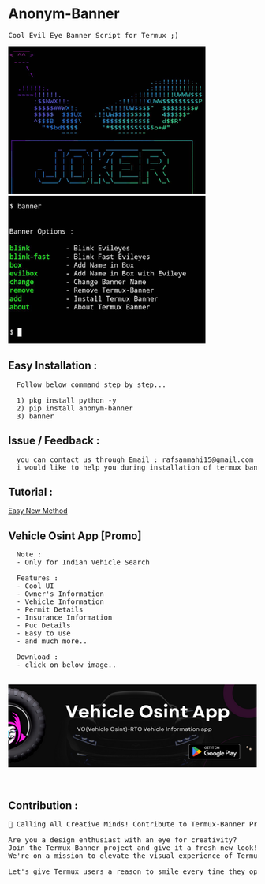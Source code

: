 # Anonym-Banner 
<pre>Cool Evil Eye Banner Script for Termux ;)</pre>


<p float="center">
  <img src="https://raw.githubusercontent.com/Bhai4You/bhai4you/master/msg5780888591-38934.jpg" width="400" height="300" />
  <img src="https://raw.githubusercontent.com/Bhai4You/bhai4you/master/msg5780888591-38935.jpg" width="400" height="300" /> 
</p>

## Easy Installation :

<pre>
  Follow below command step by step...
  
  1) pkg install python -y
  2) pip install anonym-banner
  3) banner
</pre>

## Issue / Feedback :

<pre>
  you can contact us through Email : rafsanmahi15@gmail.com
  i would like to help you during installation of termux banner ;)
</pre>


## Tutorial :
<p>
  <a href="https://bhai4you.blogspot.com/2021/12/evileye2.html">Easy New Method</a>
  </p>


## Vehicle Osint App [Promo]

<pre>
  Note :
  - Only for Indian Vehicle Search
  
  Features :
  - Cool UI
  - Owner's Information
  - Vehicle Information
  - Permit Details
  - Insurance Information
  - Puc Details
  - Easy to use
  - and much more..

  Download :
  - click on below image..

  <center><a href="https://play.google.com/store/apps/details?id=com.jivani.vehicleosint"><img src="https://raw.githubusercontent.com/Bhai4You/bhai4you/master/Vehicle%20Osint%20App.png" alt="Vehicle Osint" width="800" ></a></center>
  
</pre>



## Contribution :
<pre>
🎨 Calling All Creative Minds! Contribute to Termux-Banner Project
  
Are you a design enthusiast with an eye for creativity? 
Join the Termux-Banner project and give it a fresh new look! 
We're on a mission to elevate the visual experience of Termux users, and we need your expertise.

Let's give Termux users a reason to smile every time they open the terminal. 
</pre>
